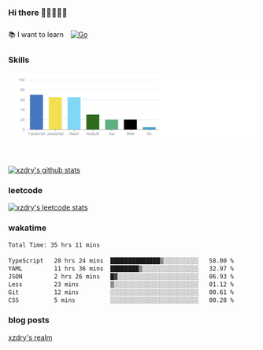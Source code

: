 ### Hi there 👋👋👋👋👋

 :books: I want to learn <a href="https://go.dev/" target="_blank"><img style="margin: 10px" src="https://profilinator.rishav.dev/skills-assets/go-original.svg" alt="Go" height="50" /></a>  

### Skills
![](img/2022-09-05-22-04-20.png)

<br />

[![xzdry's github stats](https://github-readme-stats.vercel.app/api?username=xzdry&count_private=true&show_icons=true&theme=vue)](https://github.com/xzdry)

### leetcode
[![xzdry's leetcode stats](https://leetcard.jacoblin.cool/xzdry-2?theme=light&font=Anek%20Kannada&site=cn)](https://leetcode.cn/u/xzdry-2/)

### wakatime
<!--START_SECTION:waka-->

```text
Total Time: 35 hrs 11 mins

TypeScript   20 hrs 24 mins  ██████████████▒░░░░░░░░░░   58.00 %
YAML         11 hrs 36 mins  ████████▒░░░░░░░░░░░░░░░░   32.97 %
JSON         2 hrs 26 mins   █▓░░░░░░░░░░░░░░░░░░░░░░░   06.93 %
Less         23 mins         ▒░░░░░░░░░░░░░░░░░░░░░░░░   01.12 %
Git          12 mins         ░░░░░░░░░░░░░░░░░░░░░░░░░   00.61 %
CSS          5 mins          ░░░░░░░░░░░░░░░░░░░░░░░░░   00.28 %
```

<!--END_SECTION:waka-->

### blog posts
[xzdry's realm](https://www.justdry.net/)
